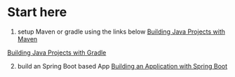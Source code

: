 # Start here

1. setup Maven or gradle using the links below 
[Building Java Projects with Maven](https://spring.io/guides/gs/maven/)

[Building Java Projects with Gradle](https://spring.io/guides/gs/gradle/)

2. build an Spring Boot based App
[Building an Application with Spring Boot](https://spring.io/guides/gs/spring-boot/)
